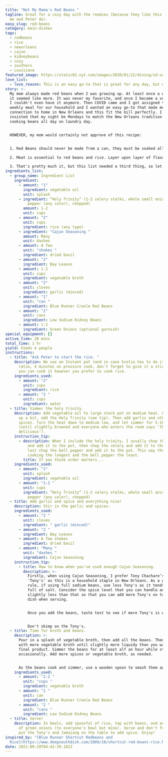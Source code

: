 ```yaml
---
title: "Not My Mama's Red Beans "
tagline: Great for a cozy day with the roomies (because they like this more than
  me and Peter do).
easy_slug: red-beans
category: main-dishes
tags:
  - redbeans
  - rice
  - neworleans
  - cajun
  - kidneybeans
  - cozy
  - southern
  - Louisiana
featured_image: https://static01.nyt.com/images/2020/01/22/dining/sd-vegan-red-beans-and-rice/sd-vegan-red-beans-and-rice-articleLarge.jpg
love_list:
  - love_reason: This is an easy go-to that is great for any day, but especially Monday.
story: >-
  My mom always made red beans when I was growing up. At least once a week, but
  it seemed like more. It was never my favorite, and once I became a vegetarian
  I couldn't even have it anymore. Then COVID came and I got assigned to make a
  weekly meal for our household and I wanted an easy go-to that made me feel a
  connection to home in New Orleans and this fit the bill perfectly. I even
  insisted that my night be Mondays to match the New Orleans tradition of slow
  cooking beans all day on laundry day.


  HOWEVER, my mom would certainly not approve of this recipe:


  1. Red Beans should never be made from a can, they must be soaked all night long, then simmered in a slow cooker all day.

  2. Meat is essential to red beans and rice. Layer upon layer of flavor means that multiple types of meat are key.

  3. That's pretty much it, but this list needed a third thing, so let's say she wouldn't ever use any color pepper but green and I frequently do!
ingredients_list:
  - group_name: Ingredient List
    ingredient:
      - amount: "1"
        ingredient: vegetable oil
        unit: splash
      - ingredient: “Holy Trinity” (1-2 celery stalks, whole small onion, whole bell
          pepper (any color), chopped)
        amount: 1-2
        unit: cups
      - amount: "2"
        unit: cups
        ingredient: rice (any type)
      - ingredient: "Cajun Seasoning "
        amount: Many
        unit: dashes
      - amount: A few
        unit: "shakes "
        ingredient: dried basil
      - amount: "2"
        ingredient: Bay Leaves
      - amount: 1-2
        unit: cups
        ingredient: vegetable broth
      - amount: "2"
        unit: cloves
        ingredient: garlic (minced)
      - amount: "1"
        unit: "can "
        ingredient: Blue Runner Creole Red Beans
      - amount: "2"
        unit: cans
        ingredient: Low Sodium Kidney Beans
      - amount: 1-2
        ingredient: Green Onions (optional garnish)
special_equipment: []
active_time: 20 mins
total_time: 1 hr
yield: Feeds 4 people
instructions:
  - title: "Ask Peter to start the rice. "
    description: We use an Instant pot (and in case Scotia has to do it, it's a 1:1
      ratio, 4 minutes on pressure cook, don't forget to give it a stir!), but
      you can cook it however you prefer to cook rice.
    ingredients_used:
      - amount: "2"
        unit: cups
        ingredient: rice
      - amount: "2 "
        unit: cups
        ingredient: water
  - title: Simmer the holy trinity.
    description: Add vegetable oil to large stock pot on medium heat. Once it heats
      up a bit, add the Holy Trinity (see tip). Then add garlic and other
      spices. Turn the heat down to medium low, and let simmer for 5-20 minutes
      (until slightly browned and everyone who enters the room says ‘that smells
      delicious’).
    instruction_tip:
      - description: When I include the holy trinity, I usually chop the onion first,
          and add it to the pot, then chop the celery and add it to the pot, and
          last chop the bell pepper and add it to the pot. This way the onion is
          cooking the longest and the bell pepper the least.
        title: If you think order matters...
    ingredients_used:
      - amount: "1"
        unit: splash
        ingredient: vegetable oil
      - amount: "1-2 "
        unit: cups
        ingredient: “Holy Trinity” (1-2 celery stalks, whole small onion, whole bell
          pepper (any color), chopped)
  - title: Add garlic and spice and everything nice!
    description: Stir in the garlic and spices.
    ingredients_used:
      - amount: "2 "
        unit: cloves
        ingredient: " garlic (minced)"
      - amount: "2 "
        ingredient: Bay Leaves
      - amount: A few shakes
        ingredient: dried basil
      - amount: "Many "
        unit: "dashes "
        ingredient: Cajun Seasoning
    instruction_tip:
      - title: How to know when you've used enough Cajun Seasoning.
        description: >-
          Firstly, when using Cajun Seasoning, I prefer Tony Chachare’s, or
          'Tony's' as this is a household staple in New Orleans. As a general
          rule, if using full sodium beans, use less Tony's as it tends to be
          full of salt. Consider the spice level that you can handle and put in
          slightly less than that so that you can add more Tony's on top of your
          dish when serving.


          Once you add the beans, taste test to see if more Tony's is warranted.


          Don't skimp on the Tony's.
  - title: Time for broth and beans.
    description: >-
      Pour in a splash of vegetable broth, then add all the beans. Then fill
      with more vegetable broth until slightly more liquidy than you want your
      final product. Simmer the beans for at least alf an hour while stirring
      occasionally. Add more spices or vegetable broth, as needed. 


      As the beans cook and simmer, use a wooden spoon to smash them against the side of the pot, especially if substituting regular beans rather than the can of creole red beans.
    ingredients_used:
      - amount: "1-2 "
        unit: "cups "
        ingredient: vegetable broth
      - amount: "1 "
        unit: can
        ingredient: Blue Runner Creole Red Beans
      - amount: "2 "
        unit: "cans "
        ingredient: Low Sodium Kidney Beans
  - title: Serve!
    description: In bowls, add spoonful of rice, top with beans, and add a sprinkle
      of green onions (to everyone's bowl but mine). Serve and don't forget to
      put the Tony's and Jamajang on the table to add spice. Enjoy!
inspired_by: "[Blue Runner Shortcut Redbeans and
  Rice](https://www.deepsouthdish.com/2009/10/shortcut-red-beans-rice.html)"
date: 2021-09-29T04:42:39.101Z
---
```

